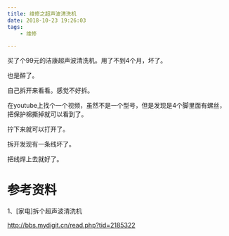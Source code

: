 ```yaml
---
title: 维修之超声波清洗机
date: 2018-10-23 19:26:03
tags:
	- 维修

---
```




买了个99元的洁康超声波清洗机。用了不到4个月，坏了。

也是醉了。

自己拆开来看看。感觉不好拆。

在youtube上找个一个视频，虽然不是一个型号，但是发现是4个脚里面有螺丝，把保护棉撕掉就可以看到了。

拧下来就可以打开了。

拆开发现有一条线坏了。

把线焊上去就好了。



# 参考资料

1、[家电]拆个超声波清洗机

http://bbs.mydigit.cn/read.php?tid=2185322